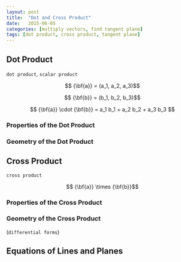 ```yaml
---
layout: post
title:  "Dot and Cross Product"
date:   2015-06-05 
categories: [multiply vectors, find tangent plane]
tags: [dot product, cross product, tangent plane]
---
```


## Dot Product

```dot product```, ```scalar product```

$$ {\bf{a}} = (a_1, a_2, a_3)$$

$$ {\bf{b}} = (b_1, b_2, b_3)$$

$$ {\bf{a}} \cdot {\bf{b}} = a_1 b_1 + a_2 b_2 + a_3 b_3 $$

### Properties of the Dot Product

### Geometry of the Dot Product

## Cross Product

```cross product```

$$ {\bf{a}} \times {\bf{b}}$$

### Properties of the Cross Product

### Geometry of the Cross Product

(```differential forms```)

## Equations of Lines and Planes